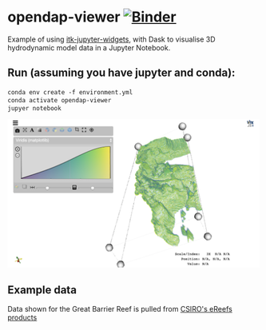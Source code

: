 # opendap-viewer [![Binder](https://binder.pangeo.io/badge_logo.svg)](https://binder.pangeo.io/v2/gh/danwild/opendap-viewer.git/master)

Example of using [itk-jupyter-widgets](https://github.com/InsightSoftwareConsortium/itk-jupyter-widgets), with Dask
to visualise 3D hydrodynamic model data in a Jupyter Notebook.

## Run (assuming you have jupyter and conda):

```
conda env create -f environment.yml
conda activate opendap-viewer
jupyer notebook
```

![Screenshot](/screenshots/gbr4.png?raw=true)

## Example data

Data shown for the Great Barrier Reef is pulled from [CSIRO's eReefs products](https://research.csiro.au/ereefs/)
